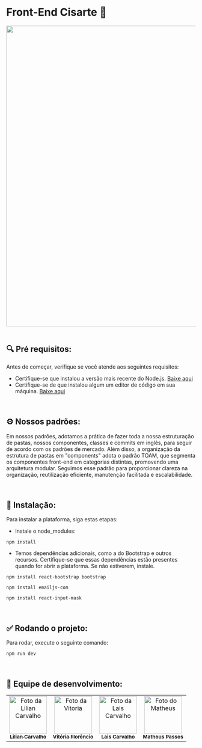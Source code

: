 # Front-End Cisarte 💚

<div align="center">
<img src="https://i.imgur.com/GLt2In4.png" width="800px" />
</div>
<br/>

<h2> 🔍 Pré requisitos:</h2>
   <p>
      Antes de começar, verifique se você atende aos seguintes requisitos:
   </p>

- Certifique-se que instalou a versão mais recente do Node.js.  [Baixe aqui](https://nodejs.org/en)
- Certifique-se de que instalou algum um editor de código em sua máquina. [Baixe aqui](https://code.visualstudio.com/)
<br/>

<h2> ⚙️ Nossos padrões:</h2>
   <p>
      Em nossos padrões, adotamos a prática de fazer toda a nossa estruturação de pastas, nossos componentes, classes e commits em inglês, para seguir de acordo com os padrões de mercado. Além disso, a organização da estrutura de pastas em "components" adota o padrão TOAM, que segmenta os componentes front-end em categorias distintas, promovendo uma arquitetura modular. Seguimos esse padrão para proporcionar clareza na organização, reutilização eficiente,  manutenção facilitada e escalabilidade.
   </p>
<br/>

<h2> 🚀 Instalação:</h2>
   <p>
      Para instalar a plataforma, siga estas etapas:
   </p>

- Instale o node_modules:
```
npm install
```
- Temos dependências adicionais, como a do Bootstrap e outros recursos. Certifique-se que essas dependências estão presentes quando for abrir a plataforma. Se não estiverem, instale.
```
npm install react-bootstrap bootstrap
```
```
npm install emailjs-com
```
```
npm install react-input-mask
```
<br/>

<h2> ✅ Rodando o projeto:</h2>
   <p>
      Para rodar, execute o seguinte comando:
   </p>
   
```
npm run dev
```
<br/>

<h2>💛 Equipe de desenvolvimento:</h2>

<table>
  <tr>
    <td align="center">
      <a href="https://github.com/Lilian-Carvalho25" title="Github Lilian">
        <img src="https://i.imgur.com/3dcOmX2.jpg" width="100px;" alt="Foto da Lilian Carvalho" /><br>
        <sub>
          <b>Lilian Carvalho</b>
        </sub>
      </a>
    </td>
     <td align="center">
      <a href="https://github.com/Vtoriaa" title="Github Vitoria">
        <img src="https://github.com/Vtoriaa.png" width="100px;" alt="Foto da Vitoria"/><br>
        <sub>
          <b>Vitória Florêncio</b>
        </sub>
      </a>
    </td>
    <td align="center">
      <a href="https://github.com/Lais205" title="Github Lais">
        <img src="https://github.com/Lais205.png" width="100px;" alt="Foto da Lais Carvalho"/><br>
        <sub>
          <b>Lais Carvalho</b>
        </sub>
      </a>
    </td>
     <td align="center">
      <a href="https://github.com/MatheusPassoss" title="Github Matheus">
        <img src="https://github.com/MatheusPassoss.png" width="100px;" alt="Foto do Matheus"/><br>
        <sub>
          <b>Matheus Passos</b>
        </sub>
      </a>
    </td>
  </tr>
</table>
<br/>
